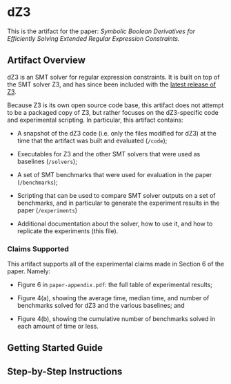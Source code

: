 # dZ3

This is the artifact for the paper: *Symbolic Boolean Derivatives for Efficiently Solving Extended Regular Expression Constraints.*

## Artifact Overview

dZ3 is an SMT solver for regular expression constraints. It is built on top of the SMT solver Z3, and has since been included with the [latest release of Z3](https://github.com/Z3Prover/z3).

Because Z3 is its own open source code base, this artifact does not attempt to be a packaged copy of Z3, but rather focuses on the dZ3-specific code and experimental scripting. In particular, this artifact contains:

- A snapshot of the dZ3 code (i.e. only the files modified for dZ3) at the time that the artifact was built and evaluated (`/code`);

- Executables for Z3 and the other SMT solvers that were used as baselines (`/solvers`);

- A set of SMT benchmarks that were used for evaluation in the paper (`/benchmarks`);

- Scripting that can be used to compare SMT solver outputs on a set of benchmarks, and in particular to generate the experiment results in the paper (`/experiments`)

- Additional documentation about the solver, how to use it, and how to replicate the experiments (this file).

### Claims Supported

This artifact supports all of the experimental claims made in Section 6 of the paper. Namely:

- Figure 6 in `paper-appendix.pdf`: the full table of experimental results;

- Figure 4(a), showing the average time, median time, and number of benchmarks solved for dZ3 and the various baselines; and

- Figure 4(b), showing the cumulative number of benchmarks solved in each amount of time or less.

### 

## Getting Started Guide

## Step-by-Step Instructions
